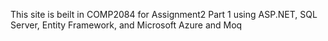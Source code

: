 <p>This site is beilt in COMP2084 for Assignment2 Part 1 using ASP.NET, SQL Server, Entity Framework, and Microsoft Azure and Moq</p>
